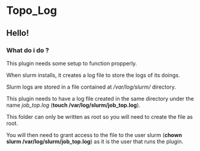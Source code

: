 # Topo_Log
## Hello!

### What do i do ?

This plugin needs some setup to function propperly.

When slurm installs, it creates a log file to store the logs of its doings.

Slurm logs are stored in a file contained at */var/log/slurm/* directory.

This plugin needs to have a log file created in the same directory under the name *job_top.log* (**touch /var/log/slurm/job_top.log**).

This folder can only be written as root so you will need to create the file as root.

You will then need to grant access to the file to the user slurm (**chown slurm /var/log/slurm/job_top.log**) as it is the user that runs the plugin.
